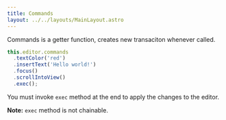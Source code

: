 ```yaml
---
title: Commands
layout: ../../layouts/MainLayout.astro
---
```


Commands is a getter function, creates new transaciton whenever called.

```ts
this.editor.commands
  .textColor('red')
  .insertText('Hello world!')
  .focus()
  .scrollIntoView()
  .exec();
```

You must invoke `exec` method at the end to apply the changes to the editor.

**Note:** `exec` method is not chainable.
